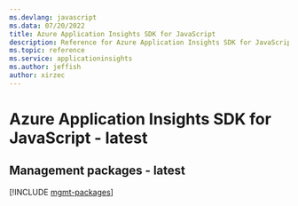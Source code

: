 ```yaml
---
ms.devlang: javascript
ms.data: 07/20/2022
title: Azure Application Insights SDK for JavaScript
description: Reference for Azure Application Insights SDK for JavaScript
ms.topic: reference
ms.service: applicationinsights
ms.author: jeffish
author: xirzec
---
```

# Azure Application Insights SDK for JavaScript - latest

## Management packages - latest
[!INCLUDE [mgmt-packages](application-insights-mgmt-index.md)]
